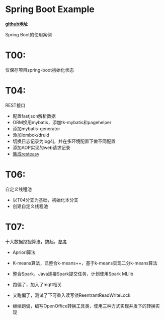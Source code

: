 # Spring Boot Example

**[github地址](https://github.com/JesseyGone/project-dev)**

Spring Boot的使用案例

# T00: 
仅保存项目spring-boot初始化状态

# T04: 
REST接口
- 配置fastjson解析数据
- ORM换用mybatis，添加tk-mybatis和pagehelper
- 添加mybatis-generator
- 添加lombok/druid
- 切换日志记录为log4j，并在多环境配置下做不同配置
- 添加AOP实现的web请求记录
- [集成resteasy](https://github.com/JesseyGone/project-dev/blob/T04/src/main/java/ind/lgh/system/service/impl/SysUserServiceImpl.java)

# T06:
自定义线程池
- 以T04分支为基础，初始化本分支
- 创建自定义线程池

# T07:
十大数据挖掘算法，搞起，[参考](https://www.cnblogs.com/en-heng/p/5719101.html)
- Apriori算法
- K-means算法，已整合k-means++，基于k-means实现二分k-means算法
- 整合Spark，Java连接Spark提交任务，计划使用Spark MLlib

- 跑偏了，加入了mqtt相关
- 又跑偏了，测试了下可重入读写锁ReentrantReadWriteLock
- 继续跑偏，编写OpenOffice转换工具类，使用三种方式实现并发下的转换实现
